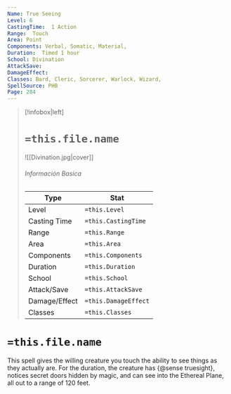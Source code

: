 ```yaml
---
Name: True Seeing
Level: 6
CastingTime:  1 Action 
Range:  Touch
Area: Point
Components: Verbal, Somatic, Material, 
Duration:  Timed 1 hour
School: Divination
AttackSave: 
DamageEffect: 
Classes: Bard, Cleric, Sorcerer, Warlock, Wizard, 
SpellSource: PHB
Page: 284
---
```


>[!infobox|left]
># `=this.file.name`
>![[Divination.jpg|cover]]
> ###### Información Basica
> Type |  Stat |
> ---|---|
> Level | `=this.Level` |
> Casting Time | `=this.CastingTime` |
> Range | `=this.Range` |
> Area | `=this.Area` |
> Components | `=this.Components` |
> Duration | `=this.Duration` |
> School | `=this.School` |
> Attack/Save | `=this.AttackSave` |
> Damage/Effect | `=this.DamageEffect` |
> Classes | `=this.Classes` |

# `=this.file.name`
This spell gives the willing creature you touch the ability to see things as they actually are. For the duration, the creature has {@sense truesight}, notices secret doors hidden by magic, and can see into the Ethereal Plane, all out to a range of 120 feet.



 


